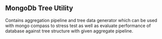 ## MongoDb Tree Utility
Contains aggregation pipeline and tree data generator which can be used with mongo compass to stress test as well as evaluate performance of database against tree structure with given aggregate pipeline.
